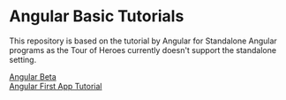 # Angular Basic Tutorials
This repository is based on the tutorial by Angular for Standalone Angular programs as the Tour of Heroes currently doesn't support the standalone setting.

[Angular Beta](https://angular.dev/)  
[Angular First App Tutorial](https://angular.dev/tutorials/first-app)
